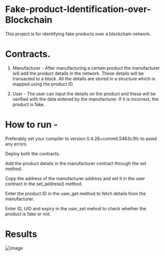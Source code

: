 # Fake-product-Identification-over-Blockchain

This project is for identifying fake products over a blockchain network.

# Contracts.

1. Manufacturer - After manufacturing a certain product the manufacturer will add the product details in the network. These details will be transacted to a block.
                  All the details are stored in a structure which is mapped using the product ID.
                  
2. User -         The user can input the details on the product and these will be verified with the data entered by the manufacturer. If it is incorrext, the product is                   fake.


# How to run - 

Preferably set your compiler to version 0.4.26+commit.5463c3fc to avoid any errors

Deploy both the contracts.

Add the product details in the manufacturer contract through the set method.

Copy the address of the manufacturer address and set it in the user contract in the set_address() method.

Enter the product ID in the user_get method to fetch details from the manufacturer.

Enter ID, UID and expiry in the user_set mehod to check whether the product is fake or not.


# Results

![image](https://user-images.githubusercontent.com/94474290/205031603-fb440171-2349-4a0b-bc41-d74615f91856.png)
